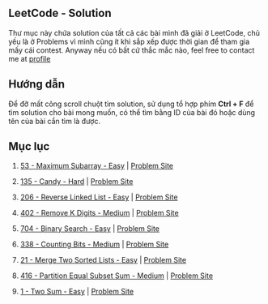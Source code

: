 ## LeetCode - Solution
Thư mục này chứa solution của tất cả các bài mình đã giải ở LeetCode, chủ yếu là ở Problems vì mình cũng ít khi sắp xếp được thời gian để tham gia mấy cái contest. Anyway nếu có bất cứ thắc mắc nào, feel free to contact me at [profile](https://nghoanglong.github.io/)

## Hướng dẫn

Để đỡ mất công scroll chuột tìm solution, sử dụng tổ hợp phím **Ctrl + F** để tìm solution cho bài mong muốn, có thể tìm bằng ID của bài đó hoặc dùng tên của bài cần tìm là được.

## Mục lục

1. [53 - Maximum Subarray - Easy](https://github.com/nghoanglong/CP-Solutions/tree/master/LeetCode/53.cpp) | [Problem Site](https://leetcode.com/problems/maximum-subarray/)

2. [135 - Candy - Hard](https://github.com/nghoanglong/CP-Solutions/tree/master/LeetCode/135.cpp) | [Problem Site](https://leetcode.com/problems/candy/)

3. [206 - Reverse Linked List - Easy](https://github.com/nghoanglong/CP-Solutions/tree/master/LeetCode/206.cpp) | [Problem Site](https://leetcode.com/problems/reverse-linked-list/)

4. [402 - Remove K Digits - Medium](https://github.com/nghoanglong/CP-Solutions/tree/master/LeetCode/402.cpp) | [Problem Site](https://leetcode.com/problems/remove-k-digits/)

5. [704 - Binary Search - Easy](https://github.com/nghoanglong/CP-Solutions/tree/master/LeetCode/704.cpp) | [Problem Site](https://leetcode.com/problems/binary-search/)    

6. [338 - Counting Bits - Medium](https://github.com/nghoanglong/CP-Solutions/tree/master/LeetCode/338.cpp) | [Problem Site](https://leetcode.com/problems/counting-bits/)

7. [21 - Merge Two Sorted Lists - Easy](https://github.com/nghoanglong/CP-Solutions/tree/master/LeetCode/21.cpp) | [Problem Site](https://leetcode.com/problems/merge-two-sorted-lists/)

8. [416 - Partition Equal Subset Sum - Medium](https://github.com/nghoanglong/CP-Solutions/tree/master/LeetCode/416.cpp) | [Problem Site](https://leetcode.com/problems/partition-equal-subset-sum/)

9. [1 - Two Sum - Easy](https://github.com/nghoanglong/CP-Solutions/tree/master/LeetCode/1.cpp) | [Problem Site](https://leetcode.com/problems/two-sum/)

